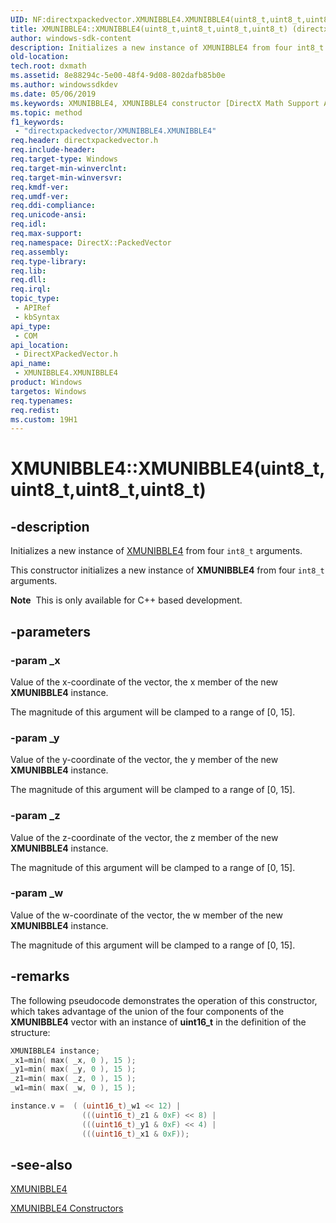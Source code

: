 ```yaml
---
UID: NF:directxpackedvector.XMUNIBBLE4.XMUNIBBLE4(uint8_t,uint8_t,uint8_t,uint8_t)
title: XMUNIBBLE4::XMUNIBBLE4(uint8_t,uint8_t,uint8_t,uint8_t) (directxpackedvector.h)
author: windows-sdk-content
description: Initializes a new instance of XMUNIBBLE4 from four int8_t arguments.
old-location: 
tech.root: dxmath
ms.assetid: 8e88294c-5e00-48f4-9d08-802dafb85b0e
ms.author: windowssdkdev
ms.date: 05/06/2019
ms.keywords: XMUNIBBLE4, XMUNIBBLE4 constructor [DirectX Math Support APIs], XMUNIBBLE4 constructor [DirectX Math Support APIs],XMUNIBBLE4 structure, XMUNIBBLE4 structure [DirectX Math Support APIs],XMUNIBBLE4 constructor, XMUNIBBLE4.XMUNIBBLE4, XMUNIBBLE4.XMUNIBBLE4(), XMUNIBBLE4.XMUNIBBLE4(uint8_t,uint8_t,uint8_t,uint8_t), XMUNIBBLE4::XMUNIBBLE4, XMUNIBBLE4::XMUNIBBLE4(uint8_t,uint8_t,uint8_t,uint8_t), dxmath.xmunibble4_ctor_1
ms.topic: method
f1_keywords: 
 - "directxpackedvector/XMUNIBBLE4.XMUNIBBLE4"
req.header: directxpackedvector.h
req.include-header: 
req.target-type: Windows
req.target-min-winverclnt: 
req.target-min-winversvr: 
req.kmdf-ver: 
req.umdf-ver: 
req.ddi-compliance: 
req.unicode-ansi: 
req.idl: 
req.max-support: 
req.namespace: DirectX::PackedVector
req.assembly: 
req.type-library: 
req.lib: 
req.dll: 
req.irql: 
topic_type:
 - APIRef
 - kbSyntax
api_type:
 - COM
api_location:
 - DirectXPackedVector.h
api_name:
 - XMUNIBBLE4.XMUNIBBLE4
product: Windows
targetos: Windows
req.typenames: 
req.redist: 
ms.custom: 19H1
---
```


# XMUNIBBLE4::XMUNIBBLE4(uint8_t,uint8_t,uint8_t,uint8_t)

## -description

Initializes a new instance of <a href="https://docs.microsoft.com/windows/desktop/api/directxpackedvector/ns-directxpackedvector-xmunibble4">XMUNIBBLE4</a> from four <code>int8_t</code> arguments.

This constructor initializes a new instance of **XMUNIBBLE4** from four <code>int8_t</code> arguments.

<div class="alert"><b>Note</b>  This is only available for C++ based development.</div>

## -parameters

### -param _x

Value of the x-coordinate of the vector, the x member of the new **XMUNIBBLE4** instance.

The magnitude of this argument will be clamped to a range of [0, 15].

### -param _y

Value of the y-coordinate of the vector, the y member of the new **XMUNIBBLE4** instance.

The magnitude of this argument will be clamped to a range of [0, 15].

### -param _z

Value of the z-coordinate of the vector, the z member of the new **XMUNIBBLE4** instance.

The magnitude of this argument will be clamped to a range of [0, 15].

### -param _w

Value of the w-coordinate of the vector, the w member of the new **XMUNIBBLE4** instance.

The magnitude of this argument will be clamped to a range of [0, 15].

## -remarks

The following pseudocode demonstrates the operation of this constructor, which takes advantage of the union of the four components of the **XMUNIBBLE4** vector with an instance of **uint16_t** in the definition of the structure:
	
```cpp
XMUNIBBLE4 instance;
_x1=min( max( _x, 0 ), 15 );
_y1=min( max( _y, 0 ), 15 );
_z1=min( max( _z, 0 ), 15 );
_w1=min( max( _w, 0 ), 15 );

instance.v =  ( (uint16_t)_w1 << 12) |
                (((uint16_t)_z1 & 0xF) << 8) |
                (((uint16_t)_y1 & 0xF) << 4) |
                (((uint16_t)_x1 & 0xF));
```

## -see-also

<a href="https://docs.microsoft.com/windows/desktop/api/directxpackedvector/ns-directxpackedvector-xmunibble4">XMUNIBBLE4</a>

<a href="https://docs.microsoft.com/windows/desktop/dxmath/xmunibble4-ctor">XMUNIBBLE4 Constructors</a>
